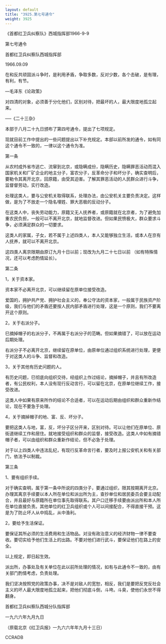 ```yaml
---
layout: default
title: "3925.第七号通令"
weight: 3925
---
```


《首都红卫兵纠察队》西城指挥部1966-9-9

第七号通令

首都红卫兵纠察队西城指挥部

1966.09.09

在和反共顽固派斗争时，是利用矛盾，争取多数，反对少数，各个击破，是有理，有利，有节。

—毛泽东《论政策》

对四清的对象，必须善于分化他们，区别对待，把最坏的人，最大限度地孤立起来。

──《二十三杂》

本部于八月二十九日颁布了第四号通令，提出了七项规定。

现就目前工作中提出的一些问题提出以下补充规定。本部以前所发的通令，如有同这个通令不一致的，一律以这个通令为准。

第一条

从农村成外省市逃亡、流窜到北京，或隐瞒成份，隐瞒历史，隐瞒罪恶活动而混入国家机关和厂矿企业的地主分子，富农分子，反革命分子和坏分子，确实查明后，要勒令其离开北京，回原籍，由受其迫害。了解其罪恶活动的人民群众进行斗争，监督督劳动，实行改造。

处理这类人，要与公安机关取得联系，处理办法，由公安机关主要负责决定。这样做，是为了不放走一个隐名埋姓、罪大恶极的反动分子。

在这类人中，丧失劳动能力，原籍又无人抚养者，或原籍就在北京者，为了避免加重农民负担，一般可以不离开北京，就地监督改进。但如果民愤极大，群众要求斗争，必须满足群众的一切要求。

这类人的家属，子女，若不属于上述四类人，本人又能够独立生活，或本人在京有人抚养，就可以不离开北京。

这四类人离京限期由原订九月十日以前；现改为九月二十七日以前 （如有特殊情况，还可以考虑酌情延长）。

第二条

1，关于资本家。

资本家不必离开北京，可以继续留在原单位接受改造。

爱国的，拥护共产党、拥护社会主义的，奉公守法的资本家，一般属于民族资产阶级，我们与他们的矛盾还要按人民内部矛盾进行处理，这是一个原则，我们不要离开这个原则。

2，关于右派分子。

巳摘掉帽子的右派分子，不再属于右派分子的范畴。但如果摘错了，可以放在运动后期处理。

右派分子不必离开北京，继续留在原单位，由原单位通过组织系统进行处理，更便于对这类人的斗争、监督和改造。

3，关于其他有历史问题的人。

有历史问题，巳彻底向组织交待，经组织上作过结论，摘掉帽子，并且有所改造者，有公民权利，本人没有现行反动言行，可以留在北京，在原单位继续工作，接受改进。

这类人中如果有原来所作的结论不合适者，可以在运动后期由组织和群众重新作结论，现在不要急于处理。

4，关于摘掉帽子的地、富、反、坏分子。

要把这类人与地，富，反，坏分子区分开来，区别对待。可以让他们在原单位、原街道继续工作和居住。就地接受组织和群众的监督，接受改造。这类人中如有摘错帽子者，可以由组织和群众重新作结论，但不必急于处理。

对于以上四类人中违法乱纪，有现行反革命言行者，要及时上报公安机关和有关部门，依法予以制裁。

第三条

1、要有组织手续。

对于确实查明，属于第一条中所说的四类分子，要通过组织，限其按期离开北京。办理其离京手续要以本人所在单位和派出所为主，查抄单位和居民委员会要主动配合，并且最好与原籍所在单位事先取得联系。其户口迁移手续要由派出所和本人所在单位直接负责。其他单位的红卫兵组织或个人可以间接配合，不得直接干预。这是为了防止坏人从中捣乱，从中渔利。

2，要给予生活保证。

要保证其所必须的生活费用和生活物品。对没有政治意义的经济财物一律不要查收。要切实给予他们生活上的出路。不要对他们进行武斗，要保证他们在路上的安全。

以上规定，即日起生效。

派出所，办事处及有关单位在此以前所处理的情况，如有与此通令不一致的，由有关部门酌情考虑，负责处理。

我们坚决按照党的政策办事，决不是对敌人的宽恕，相反，我们是要把反党反社会主义的坏人最大限度地孤立起来，把他们彻底斗倒，斗垮。斗臭，使他们永世不得翻身。

首都红卫兵纠察队西城分队指挥部

一九六六年九月九日

（原载北京《红卫兵报》一九六六年年九月十三日）

CCRADB

